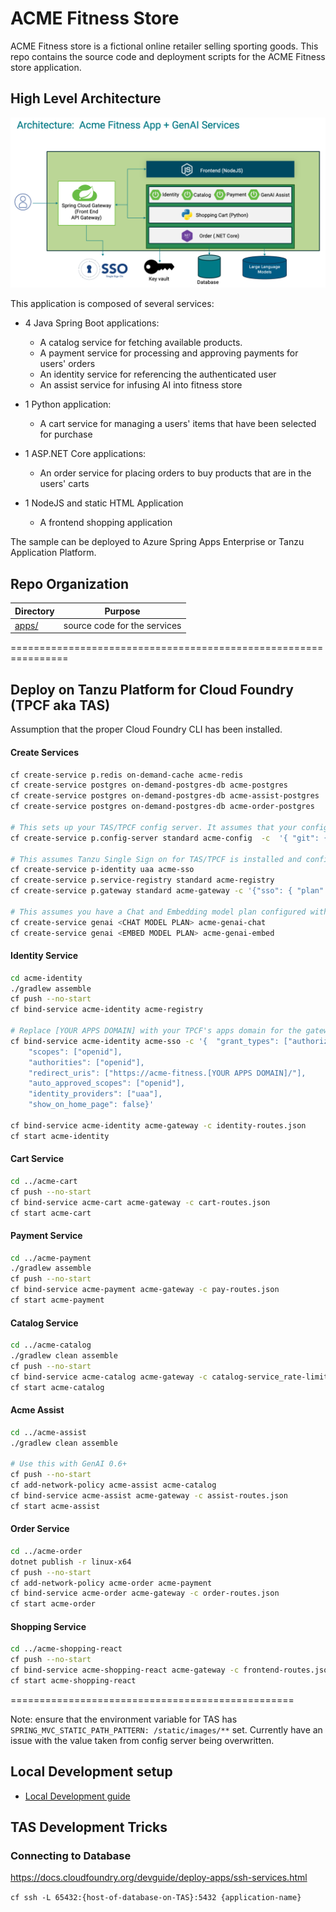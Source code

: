 # ACME Fitness Store

ACME Fitness store is a fictional online retailer selling sporting goods. This repo contains the source code and deployment scripts for the ACME Fitness store application.

## High Level Architecture
![An image showing the services involved in the ACME Fitness Store. It depicts the applications and their dependencies](media/acme-fitness-store-architecture.png)

This application is composed of several services:

* 4 Java Spring Boot applications:
  * A catalog service for fetching available products. 
  * A payment service for processing and approving payments for users' orders
  * An identity service for referencing the authenticated user
  * An assist service for infusing AI into fitness store

* 1 Python application:
  * A cart service for managing a users' items that have been selected for purchase

* 1 ASP.NET Core applications:
  * An order service for placing orders to buy products that are in the users' carts

* 1 NodeJS and static HTML Application
  * A frontend shopping application

The sample can be deployed to Azure Spring Apps Enterprise or Tanzu Application Platform. 

## Repo Organization

| Directory                                                        | Purpose |
| ---------------------------------------------------------------- | ------------- |
| [apps/](./apps)                                                   | source code for the services  |

================================================================
## Deploy on Tanzu Platform for Cloud Foundry (TPCF aka TAS)

Assumption that the proper Cloud Foundry CLI has been installed.

#### Create Services
```bash
cf create-service p.redis on-demand-cache acme-redis 
cf create-service postgres on-demand-postgres-db acme-postgres
cf create-service postgres on-demand-postgres-db acme-assist-postgres
cf create-service postgres on-demand-postgres-db acme-order-postgres       

# This sets up your TAS/TPCF config server. It assumes that your config files are located at <this-repository-url> in the branch config (label) under the directory config (searchPaths). You can checkout the branch to see the structure if you like.
cf create-service p.config-server standard acme-config  -c  '{ "git": { "uri": "<this-repository-url>", "label": "config", "searchPaths": "config" } }'

# This assumes Tanzu Single Sign on for TAS/TPCF is installed and configured against UAA.  You can also use other identity providers if you change the plan and binding below.
cf create-service p-identity uaa acme-sso   
cf create-service p.service-registry standard acme-registry  
cf create-service p.gateway standard acme-gateway -c '{"sso": { "plan": "uaa", "scopes": ["openid", "profile", "email"] }, "host": "acme-fitness" ,"cors": { "allowed-origins": [ "*" ] }}'

# This assumes you have a Chat and Embedding model plan configured with GenAI for Tanzu Platform v0.6+
cf create-service genai <CHAT MODEL PLAN> acme-genai-chat
cf create-service genai <EMBED MODEL PLAN> acme-genai-embed
```

#### Identity Service
```bash
cd acme-identity
./gradlew assemble
cf push --no-start
cf bind-service acme-identity acme-registry

# Replace [YOUR APPS DOMAIN] with your TPCF's apps domain for the gateway
cf bind-service acme-identity acme-sso -c '{  "grant_types": ["authorization_code"],
    "scopes": ["openid"],
    "authorities": ["openid"],
    "redirect_uris": ["https://acme-fitness.[YOUR APPS DOMAIN]/"],
    "auto_approved_scopes": ["openid"],
    "identity_providers": ["uaa"],
    "show_on_home_page": false}'
 
cf bind-service acme-identity acme-gateway -c identity-routes.json
cf start acme-identity

```
#### Cart Service
```bash
cd ../acme-cart
cf push --no-start
cf bind-service acme-cart acme-gateway -c cart-routes.json
cf start acme-cart
```

#### Payment Service
```bash
cd ../acme-payment
./gradlew assemble
cf push --no-start
cf bind-service acme-payment acme-gateway -c pay-routes.json
cf start acme-payment
```

#### Catalog Service
```bash
cd ../acme-catalog
./gradlew clean assemble
cf push --no-start
cf bind-service acme-catalog acme-gateway -c catalog-service_rate-limit.json
cf start acme-catalog
```

#### Acme Assist
```bash
cd ../acme-assist
./gradlew clean assemble

# Use this with GenAI 0.6+
cf push --no-start 
cf add-network-policy acme-assist acme-catalog
cf bind-service acme-assist acme-gateway -c assist-routes.json
cf start acme-assist
```

#### Order Service
```bash
cd ../acme-order
dotnet publish -r linux-x64
cf push --no-start
cf add-network-policy acme-order acme-payment
cf bind-service acme-order acme-gateway -c order-routes.json
cf start acme-order
```

#### Shopping Service
```bash
cd ../acme-shopping-react
cf push --no-start
cf bind-service acme-shopping-react acme-gateway -c frontend-routes.json
cf start acme-shopping-react
```
=================================================

Note: ensure that the environment variable for TAS has 
`SPRING_MVC_STATIC_PATH_PATTERN: /static/images/**` set.  Currently have an issue with the value taken from config server being overwritten.

## Local Development setup
- [Local Development guide](local-development/README.md)

## TAS Development Tricks

### Connecting to Database

https://docs.cloudfoundry.org/devguide/deploy-apps/ssh-services.html

`cf ssh -L 65432:{host-of-database-on-TAS}:5432 {application-name}`
